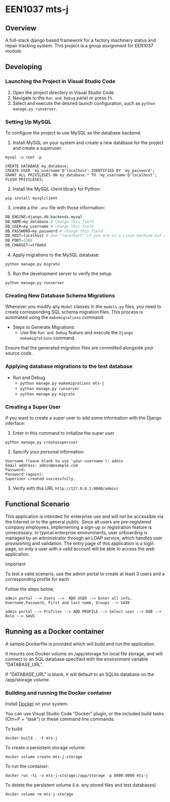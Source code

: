 # EEN1037 mts-j

## Overview

A full-stack django based framework for a factory machinery status and repair tracking system. This project is a group assignment for EEN1037 module.

## Developing

### Launching the Project in Visual Studio Code

1. Open the project directory in Visual Studio Code.
2. Navigate to the `Run and Debug` panel or press `F5`.
3. Select and execute the desired launch configuration, such as `python manage.py runserver`.

### Setting Up MySQL

To configure the project to use MySQL as the database backend:

1. Install MySQL on your system and create a new database for the project and create a superuser.
  ```
  mysql -u root -p
  ```
  ```mysql
  CREATE DATABASE my_database;
  CREATE USER 'my_username'@'localhost' IDENTIFIED BY 'my_password';
  GRANT ALL PRIVILEGES ON my_database.* TO 'my_username'@'localhost';
  FLUSH PRIVILEGES;
  ```
2. Install the MySQL client library for Python:
  ```
  pip install mysqlclient
  ```
3. create a the `.env` file with those information:
  ```python
  DB_ENGINE=django.db.backends.mysql
  DB_NAME=my_database # change this field
  DB_USER=my_username # change this field
  DB_PASSWORD=my_password # change this field
  DB_HOST=localhost # Use "localhost" if you are on a Linux machine but change with "host.docker.internal" if you are on Windows or Mac and using docker
  DB_PORT=3306
  DB_CHARSET=utf8mb4
  ```
4. Apply migrations to the MySQL database:
  ```
  python manage.py migrate
  ```
5. Run the development server to verify the setup:
  ```
  python manage.py runserver
  ```

### Creating New Database Schema Migrations

Whenever you modify any `Model` classes in the `models.py` files, you need to create corresponding SQL schema migration files. This process is automated using the `makemigrations` command:

* Steps to Generate Migrations:
  * Use the `Run and Debug` feature and execute the `Django makemigrations` command.

Ensure that the generated migration files are committed alongside your source code.


### Applying database migrations to the test database

* Run and Debug
  * `python manage.py makemigrations mts-j`
  * `python manage.py runserver`
  * `python manage.py migrate`

### Creating a Super User

if you want to create a super user to add some information with the Django interface:

1. Enter in this command to initialize the super user
  ```
  python manage.py createsuperuser
  ```
2. Specify your personal information
  ```
  Username (leave blank to use 'your-username'): admin
  Email address: admin@example.com
  Password:
  Password (again):
  Superuser created successfully.
  ```
3. Verify with this URL `http://127.0.0.1:8000/admin/`

## Functional Scenario

This application is intended for enterprise use and will not be accessible via the Internet or to the general public. Since all users are pre-registered company employees, implementing a sign-up or registration feature is unnecessary. In typical enterprise environments, user onboarding is managed by an administrator through an LDAP service, which handles user provisioning and validation. The entry page of this application is a login page, so only a user with a valid account will be able to access the web application.

> [!IMPORTANT]  
> To test a valid scenario, use the admin portal to create at least 3 users and a corresponding profile for each

Follow the steps below,
  ```
admin portal --> Users -->  ADD USER --> Enter all info, Username,Password, First and last name, Groups --> SAVE
  ```
  ```
admin portal --> Profiles --> ADD PROFILE --> Select user --> DOB --> Role --> SAVE
  ```

## Running as a Docker container

A sample Dockerfile is provided which will build and run the application.

It mounts one Docker volume on /app/storage for local file storage, and will connect to an SQL database specified with the environment variable "DATABASE_URL".

If "DATABASE_URL" is blank, it will default to an SQLite database on the /app/storage volume.


### Building and running the Docker container

Install [Docker](https://www.docker.com/) on your system.

You can use Visual Studio Code "Docker" plugin, or the included build tasks (Ctrl+P + "task") or these command line commands:

To build:
```
docker build . -t mts-j
```

To create a persistent storage volume:
```
docker volume create mts-j-storage
```

To run the container:
```
docker run -ti -v mts-j-storage:/app/storage -p 8000:8000 mts-j
```

To delete the persistent volume (i.e. any stored files and test databases)
```
docker volume rm mts-j-storage
```
